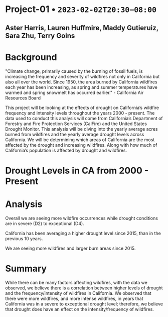 # Project-01    •   `2023-02-02T20:30−08:00`
## Aster Harris, Lauren Huffmire, Maddy Gutieruiz, Sara Zhu, Terry Goins

# Background

"Climate change, primarily caused by the burning of fossil fuels, is increasing the frequency and severity of wildfires not only in California but also all over the world. Since 1950, the area burned by California wildfires each year has been increasing, as spring and summer temperatures have warmed and spring snowmelt has occurred earlier." - California Air Resources Board
 
This project will be looking at the effects of drought on California’s wildfire frequency and intensity levels throughout the years 2000 - present. The data used to conduct this analysis will come from California’s Department of Forestry and Fire Protection Services (CalFire) and the United States Drought Monitor. This analysis will be diving into the yearly average acres burned from wildfires and the yearly average drought levels across California. We will be determining which areas of California are the most affected by the drought and increasing wildfires. Along with how much of California’s population is affected by drought and wildfires.  

# Drought Levels in CA from 2000 - Present

# Analysis

Overall we are seeing more wildfire occurrences while drought conditions are in severe (D2) to exceptional (D4). 

California has been averaging a higher drought level since 2015, than in the previous 10 years.

We are seeing more wildfires and larger burn areas since 2015.

# Summary

While there can be many factors affecting wildfires, with the data we observed, we believe there is a correlation between higher levels of drought and the frequency/intensity of wildfires in California. We observed that there were more wildfires, and more intense wildfires, in years that California was in a severe to exceptional drought level; therefore, we believe that drought does have an effect on the intensity/frequency of wildfires.
